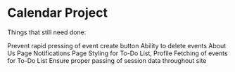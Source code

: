 # Calendar Project


Things that still need done:

  Prevent rapid pressing of event create button
  Ability to delete events
  About Us Page
  Notifications Page
  Styling for To-Do List, Profile
  Fetching of events for To-Do List
  Ensure proper passing of session data throughout site

